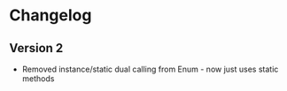 # Changelog

## Version 2

* Removed instance/static dual calling from Enum - now just uses static methods